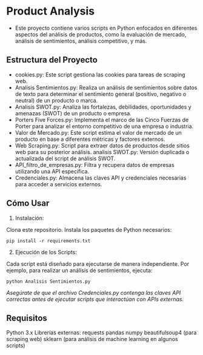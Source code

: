 # Product Analysis

- Este proyecto contiene varios scripts en Python enfocados en diferentes aspectos del análisis de productos, como la evaluación de mercado, análisis de sentimientos, análisis competitivo, y más.

## Estructura del Proyecto

- cookies.py: Este script gestiona las cookies para tareas de scraping web.
- Analisis Sentimientos.py: Realiza un análisis de sentimientos sobre datos de texto para determinar el sentimiento general (positivo, negativo o neutral) de un producto o marca.
- Analisis SWOT.py: Analiza las fortalezas, debilidades, oportunidades y amenazas (SWOT) de un producto o empresa.
- Porters Five Forces.py: Implementa el marco de las Cinco Fuerzas de Porter para analizar el entorno competitivo de una empresa o industria.
- Valor de Mercado.py: Este script estima el valor de mercado de un producto en base a diferentes métricas y factores externos.
- Web Scraping.py: Script para extraer datos de productos desde sitios web para su posterior análisis.
analisis SWOT.py: Versión duplicada o actualizada del script de análisis SWOT.
- API_filtro_de_empresas.py: Filtra y recupera datos de empresas utilizando una API específica.
- Credenciales.py: Almacena las claves API y credenciales necesarias para acceder a servicios externos.

## Cómo Usar

1. Instalación:

Clona este repositorio.
Instala los paquetes de Python necesarios:

```
pip install -r requirements.txt
```

2. Ejecución de los Scripts:

Cada script está diseñado para ejecutarse de manera independiente. Por ejemplo, para realizar un análisis de sentimientos, ejecuta:

```
python Analisis Sentimientos.py
```
_Asegúrate de que el archivo Credenciales.py contenga las claves API correctas antes de ejecutar scripts que interactúan con APIs externas._

## Requisitos
Python 3.x
Librerías externas:
requests
pandas
numpy
beautifulsoup4 (para scraping web)
sklearn (para análisis de machine learning en algunos scripts)